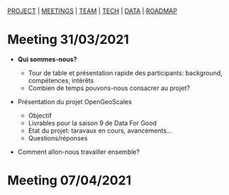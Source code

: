 [PROJECT](./index.html) | [MEETINGS](./Meetings.html) | [TEAM](./Meetings.html)  | [TECH](./Meetings.html) | [DATA](./Meetings.html) | [ROADMAP](./Meetings.html)

# Meeting 31/03/2021

- **Qui sommes-nous?**
  - Tour de table et présentation rapide des participants: background, compétences, intérêts
  - Combien de temps pouvons-nous consacrer au projet?

- Présentation du projet OpenGeoScales
  - Objectif
  - Livrables pour la saison 9 de Data For Good
  - Etat du projet: taravaux en cours, avancements...
  - Questions/réponses

- Comment allon-nous travailler ensemble?

# Meeting 07/04/2021
